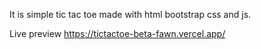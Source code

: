 It is simple tic tac toe made with html bootstrap css and js.

Live preview
https://tictactoe-beta-fawn.vercel.app/
